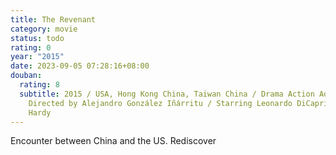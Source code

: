 ```yaml
---
title: The Revenant
category: movie
status: todo
rating: 0
year: "2015"
date: 2023-09-05 07:28:16+08:00
douban:
  rating: 8
  subtitle: 2015 / USA, Hong Kong China, Taiwan China / Drama Action Adventure /
    Directed by Alejandro González Iñárritu / Starring Leonardo DiCaprio, Tom
    Hardy
---
```


Encounter between China and the US. Rediscover
